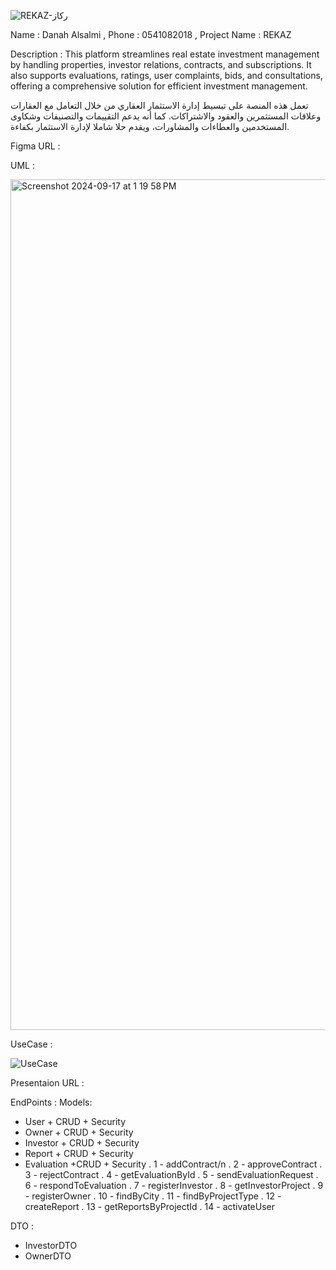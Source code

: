 

  ![REKAZ-رِكاز](https://github.com/user-attachments/assets/64d26d4d-fee9-4aff-90e1-7d286783c5e7)



Name : Danah Alsalmi , Phone : 0541082018 , Project Name : REKAZ

Description :  This platform streamlines real estate investment management by handling properties, investor relations, contracts, and subscriptions. It also supports evaluations, ratings, user complaints, bids, and consultations, offering a comprehensive solution for efficient investment management.

تعمل هذه المنصة على تبسيط إدارة الاستثمار العقاري من خلال التعامل مع العقارات وعلاقات المستثمرين والعقود والاشتراكات. كما أنه يدعم التقييمات والتصنيفات وشكاوى المستخدمين والعطاءات والمشاورات، ويقدم حلا شاملا لإدارة الاستثمار بكفاءة.

Figma URL : 

UML :

<img width="1361" alt="Screenshot 2024-09-17 at 1 19 58 PM" src="https://github.com/user-attachments/assets/346418bc-bbbb-475c-91a3-ef26cf421813">

UseCase :

![UseCase](https://github.com/user-attachments/assets/f39784cb-16f7-4c9b-8595-cf01f109c510)


Presentaion URL :  


EndPoints :
Models:
  - User + CRUD + Security
  - Owner + CRUD + Security
  - Investor + CRUD + Security
  - Report + CRUD + Security
  - Evaluation +CRUD + Security
. 1 - addContract/n
. 2 - approveContract
. 3 - rejectContract
. 4 - getEvaluationById
. 5 - sendEvaluationRequest
. 6 - respondToEvaluation
. 7 - registerInvestor
. 8 - getInvestorProject
. 9 - registerOwner
. 10 - findByCity
. 11 - findByProjectType
. 12 - createReport
. 13 - getReportsByProjectId
. 14 - activateUser

DTO :
  - InvestorDTO
  - OwnerDTO





